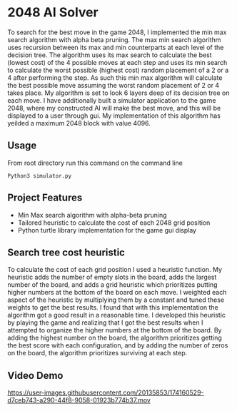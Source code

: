 # 2048 AI Solver

To search for the best move in the game 2048, I implemented the min max search algorithm with alpha beta pruning. The max min search algorithm uses recursion between its max and min counterparts at each level of the decision tree. The algorithm uses its max search to calculate the best (lowest cost) of the 4 possible moves at each step and uses its min search to calculate the worst possible (highest cost) random placement of a 2 or a 4 after performing the step. As such this min max algorithm will calculate the best possible move assuming the worst random placement of 2 or 4 takes place. My algorithm is set to look 6 layers deep of its decision tree on each move. I have additionally built a simulator application to the game 2048, where my constructed AI will make the best move, and this will be displayed to a user through gui. My implementation of this algorithm has yeilded a maximum 2048 block with value 4096.

## Usage

From root directory run this command on the command line

    Python3 simulator.py

## Project Features

* Min Max search algorithm with alpha-beta pruning
* Tailored heuristic to calculate the cost of each 2048 grid position
* Python turtle library implementation for the game gui display

## Search tree cost heuristic

To calculate the cost of each grid position I used a heuristic function. My heuristic adds the number of empty slots in the board, adds the largest number of the board, and adds a grid heuristic which prioritizes putting higher numbers at the bottom of the board on each move. I weighted each aspect of the heuristic by multiplying them by a constant and tuned these weights to get the best results. I found that with this implementation the algorithm got a good result in a reasonable time. I developed this heuristic by playing the game and realizing that I got the best results when I attempted to organize the higher numbers at the bottom of the board. By adding the highest number on the board, the algorithm prioritizes getting the best score with each configuration, and by adding the number of zeros on the board, the algorithm prioritizes surviving at each step.


## Video Demo

https://user-images.githubusercontent.com/20135853/174160529-d7ceb743-a290-44f8-9058-01923b774b37.mov

